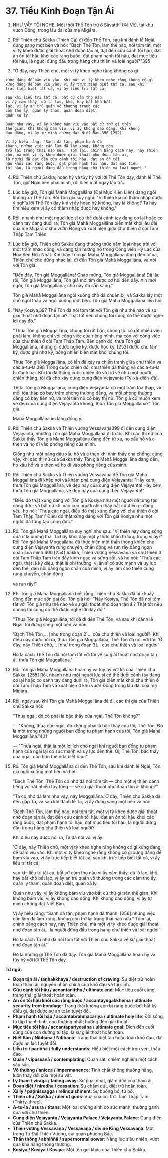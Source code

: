 # 37. Tiểu Kinh Đoạn Tận Ái

1.  NHƯ VẦY TÔI NGHE. Một thời Thế Tôn
    trú ở Sāvatthī (Xá Vệ), tại khu vườn Đông, trong lâu đài
    của mẹ Migāra.

2.  Rồi Thiên chủ Sakka (Thích Ca) đi đến Thế Tôn,
    sau khi đảnh lễ Ngài, đứng sang một bên và
    hỏi: "Bạch Thế Tôn, làm thế nào, nói tóm tắt, một vị tỳ kheo được giải thoát nhờ đoạn tận ái, đạt đến cứu cánh
    tối hậu, đạt an ổn tối hậu khỏi các ràng buộc, đạt phạm hạnh tối
    hậu, đạt mục tiêu tối hậu, là người đứng đầu trong hàng chư thiên và
    loài người?"395

3.  "Ở đây, này Thiên chủ, một vị tỳ kheo nghe rằng không có gì

<!--p9-->

    xứng đáng để bám víu vào. Khi một vị tỳ kheo nghe rằng không có gì
    xứng đáng để bám víu vào, vị ấy trực tiếp biết tất cả; sau khi
    trực tiếp biết tất cả, vị ấy liễu tri tất cả;

    sau khi liễu tri tất cả, bất cứ cảm thọ nào
    vị ấy cảm thấy, dù là lạc, khổ, hay bất khổ bất
    lạc, vị ấy an trú quán vô thường trong các
    cảm thọ ấy, quán ly tham, quán đoạn diệt,
    quán xả ly.

    Quán như vậy, vị ấy không bám víu vào bất cứ thứ gì trên
    thế gian. Khi không bám víu, vị ấy không dao động. Khi không
    dao động, vị ấy tự mình chứng đạt Niết Bàn.396 [252]

    Vị ấy hiểu rằng: 'Sanh đã tận, phạm hạnh đã
    thành, những việc cần làm đã làm xong, không còn
    trở lại trạng thái nào nữa.' Tóm lại, chính bằng cách này, này Thiên
    chủ, mà một vị tỳ kheo được giải thoát nhờ đoạn tận ái,
    là người đã đạt đến cứu cánh tối hậu, đạt an ổn tối
    hậu khỏi các ràng buộc, đạt phạm hạnh tối hậu, đạt mục tiêu
    tối hậu, là người đứng đầu trong hàng chư thiên và loài người."

4.  Rồi Thiên chủ Sakka, hoan hỷ và tùy hỷ với
    lời Thế Tôn dạy, đảnh lễ Thế Tôn,
    giữ Ngài bên phải mình, rồi biến mất ngay lập tức.

5.  Lúc bấy giờ, Tôn giả Mahā Moggallāna (Đại Mục Kiền Liên)
    đang ngồi không xa Thế Tôn. Rồi Tôn giả suy nghĩ:
    "Vị thiên kia có thâm nhập được ý nghĩa lời Thế Tôn
    dạy khi vị ấy hoan hỷ không, hay là không? Ta hãy tìm hiểu xem
    vị ấy có thâm nhập được hay không."

6.  Rồi, nhanh như một người lực sĩ có thể duỗi
    cánh tay đang co lại hoặc co cánh tay đang duỗi ra, Tôn giả Mahā
    Moggallāna biến mất khỏi lâu đài của mẹ Migāra ở
    khu vườn Đông và xuất hiện giữa chư thiên ở cõi Tam Thập Tam
    Thiên.

7.  Lúc bấy giờ, Thiên chủ Sakka đang
    thưởng thức năm loại nhạc trời với một trăm
    nhạc công, và đang tận hưởng nó trong Công viên Hỷ Lạc
    của Hoa Sen Độc Nhất. Khi thấy Tôn giả Mahā
    Moggallāna đang đến từ xa, Thiên chủ cho dừng nhạc lại,
    đi đến Tôn giả Mahā Moggallāna, và nói với Tôn giả:

    "Đến đây, Tôn giả Moggallāna! Chào mừng, Tôn giả
    Moggallāna! Đã lâu rồi, Tôn giả Moggallāna, Tôn giả mới
    tìm được cơ hội đến đây. Xin mời ngồi, Tôn giả Moggallāna;
    chỗ này đã sẵn sàng."

    Tôn giả Mahā Moggallāna ngồi xuống chỗ đã
    chuẩn bị, và Sakka lấy một chỗ ngồi thấp và ngồi xuống một
    bên. Tôn giả Mahā Moggallāna liền hỏi:

8.  "Này Kosiya,397 Thế Tôn đã nói tóm tắt với Tôn giả như thế nào
    về sự giải thoát nhờ đoạn tận ái? Thật tốt nếu chúng tôi cũng có thể được
    nghe lời dạy đó."

    "Thưa Tôn giả Moggallāna, chúng tôi rất bận, chúng tôi có rất nhiều việc
    phải làm, không chỉ với công việc của riêng mình, mà còn với công việc
    của chư thiên ở cõi Tam Thập Tam. Bên cạnh đó, thưa Tôn giả Moggallāna,
    những gì được nghe kỹ, được học kỹ, [253] được chú tâm kỹ, được
    ghi nhớ kỹ, bỗng nhiên biến mất khỏi chúng tôi.

    Thưa Tôn giả Moggallāna, có lần đã xảy ra chiến tranh
    giữa chư thiên và các a-tu-la.398 Trong cuộc chiến đó, chư thiên đã thắng
    và các a-tu-la bị đánh bại. Khi tôi đã thắng cuộc chiến đó và
    trở về như một người chiến thắng, tôi đã cho xây dựng cung điện Vejayanta
    (Tỳ-xà-diên-đà).

    Thưa Tôn giả Moggallāna, cung điện Vejayanta có một trăm
    tòa tháp, và mỗi tòa tháp có bảy trăm phòng thượng đẳng,
    và mỗi phòng thượng đẳng có bảy tiên nữ, và mỗi tiên nữ
    có bảy thị nữ. Tôn giả có muốn xem vẻ đẹp của
    cung điện Vejayanta không, thưa Tôn giả Moggallāna?" Tôn giả

    Mahā Moggallāna im lặng đồng ý.

9.  Rồi Thiên chủ Sakka và Thiên vương
    Vessavaṇa399 đi đến cung điện Vejayanta, nhường
    Tôn giả Mahā Moggallāna đi trước. Khi các
    thị nữ của Sakka thấy Tôn giả Mahā Moggallāna đang đến
    từ xa, họ xấu hổ và e thẹn và
    họ đi vào phòng riêng của mình.

    Giống như một nàng dâu xấu hổ và e thẹn
    khi nhìn thấy cha chồng, cũng vậy, khi các thị nữ của Sakka
    thấy Tôn giả Mahā Moggallāna đang đến, họ
    xấu hổ và e thẹn và họ đi vào phòng riêng của mình.

10. Rồi Thiên chủ Sakka và Thiên vương
    Vessavaṇa để Tôn giả Mahā Moggallāna đi khắp nơi
    và khám phá cung điện Vejayanta: "Hãy xem, thưa Tôn giả Moggallāna,
    vẻ đẹp này của cung điện Vejayanta! Hãy xem, thưa Tôn giả
    Moggallāna, vẻ đẹp này của cung điện Vejayanta!"

    "Điều đó thật xứng đáng với Tôn giả Kosiya như một người đã
    từng tạo công đức; và bất cứ khi nào con người nhìn thấy
    bất cứ điều gì đáng yêu, họ nói: 'Thưa các ngài, điều đó thật xứng đáng với chư thiên
    ở cõi Tam Thập Tam!' Điều đó thật xứng đáng với Tôn giả Kosiya như một
    người đã từng tạo công đức."

11. Rồi Tôn giả Mahā Moggallāna suy nghĩ
    như sau: "Vị thiên này đang sống quá ư là buông thả. Ta hãy
    khơi dậy một ý thức khẩn trương trong vị ấy?" Rồi Tôn giả
    Mahā Moggallāna đã thực hiện một thần thông
    khiến cho cung điện Vejayanta rung chuyển, chấn động và run rẩy bằng ngón chân của mình.400 [254] Sakka, Thiên vương
    Vessavaṇa và chư thiên ở cõi Tam Thập Tam tràn đầy
    kinh ngạc và sửng sốt, và họ nói: "Thưa các ngài, thật là kỳ diệu,
    thật là phi thường, vị ẩn sĩ có sức mạnh và uy lực đến thế, đến nỗi
    bằng ngón chân của mình, vị ấy làm cho thiên cung rung chuyển, chấn động

    và run rẩy!"

12. Khi Tôn giả Mahā Moggallāna biết rằng
    Thiên chủ Sakka đã bị khuấy động đến mức
    sởn gai ốc, Tôn giả hỏi: "Này Kosiya,
    Thế Tôn đã nói tóm tắt với Tôn giả như thế nào về sự giải thoát nhờ
    đoạn tận ái? Thật tốt nếu chúng tôi cũng có thể được
    nghe lời dạy đó."

    "Thưa Tôn giả Moggallāna, tôi đã đi đến Thế Tôn, và
    sau khi đảnh lễ Ngài, tôi đứng sang một bên và nói:

    'Bạch Thế Tôn,... [như trong đoạn 2]... của chư thiên và loài người?' Khi
    điều này được nói ra, thưa Tôn giả Moggallāna, Thế Tôn đã nói với tôi:
    'Ở đây, này Thiên chủ,... [như trong đoạn 3]... của chư thiên và loài người.'

    Đó là cách Thế Tôn đã nói tóm tắt với tôi về
    sự giải thoát nhờ đoạn tận ái, thưa Tôn giả Moggallāna."

13. Rồi Tôn giả Mahā Moggallāna hoan hỷ và
    tùy hỷ với lời của Thiên chủ Sakka. [255] Rồi,
    nhanh như một người lực sĩ có thể duỗi cánh tay đang co lại hoặc
    co cánh tay đang duỗi ra, Tôn giả biến mất khỏi chư thiên ở cõi Tam Thập Tam
    và xuất hiện ở khu vườn Đông trong lâu đài
    của mẹ Migāra.

14. Rồi, ngay sau khi Tôn giả Mahā Moggallāna
    đã đi, các thị giả của Thiên chủ Sakka hỏi:

    "Thưa ngài, đó có phải là bậc thầy của ngài, Thế Tôn không?"

    — "Không, thưa các ngài, đó không phải là bậc thầy của tôi, Thế Tôn.
    Đó là một trong những người bạn đồng tu phạm hạnh của tôi,
    Tôn giả Mahā Moggallāna."401

    — "Thưa ngài, thật là một lợi ích cho ngài khi người bạn đồng
    tu phạm hạnh của ngài lại có sức mạnh và uy lực đến thế. Ôi, Thế Tôn, bậc thầy của ngài, còn
    hơn thế nữa biết bao!"

15. Rồi Tôn giả Mahā Moggallāna đi đến
    Thế Tôn, sau khi đảnh lễ Ngài, Tôn giả ngồi xuống một
    bên và hỏi:

    "Bạch Thế Tôn, Thế Tôn có nhớ đã nói tóm tắt
    — cho một vị thiên danh tiếng với rất nhiều
    tùy tùng — về sự giải thoát nhờ đoạn tận ái không?"

    "Ta có nhớ đã làm như vậy, này Moggallāna. Ở đây, Thiên chủ
    Sakka đã đến gặp Ta, và sau khi đảnh lễ Ta, vị ấy đứng
    sang một bên và hỏi:

    'Bạch Thế Tôn, làm thế nào, nói tóm tắt, một vị tỳ kheo được giải thoát nhờ
    đoạn tận ái, đạt đến cứu cánh tối hậu, đạt an ổn tối
    hậu khỏi các ràng buộc, đạt phạm hạnh tối hậu, đạt mục tiêu
    tối hậu, là người đứng đầu trong hàng chư thiên và loài người?'

    Khi điều này được nói ra, Ta đã nói với vị ấy:

    'Ở đây, này Thiên chủ, một vị tỳ kheo nghe rằng không có gì
    xứng đáng để bám víu vào. Khi một vị tỳ kheo nghe rằng không có gì
    xứng đáng để bám víu vào, vị ấy trực tiếp biết tất cả; sau khi
    trực tiếp biết tất cả, vị ấy liễu tri tất cả;

    sau khi liễu tri tất cả, bất cứ cảm thọ nào
    vị ấy cảm thấy, dù là lạc, khổ, hay bất khổ bất
    lạc, vị ấy an trú quán vô thường trong các
    cảm thọ ấy, quán ly tham, quán đoạn diệt,
    quán xả ly.

    Quán như vậy, vị ấy không bám víu vào bất cứ thứ gì trên
    thế gian. Khi không bám víu, vị ấy không dao động. Khi không
    dao động, vị ấy tự mình chứng đạt Niết Bàn.

    Vị ấy hiểu rằng: “Sanh đã tận, phạm hạnh đã
    thành, [256] những việc cần làm đã làm xong, không còn
    trở lại trạng thái nào nữa.” Tóm lại, chính bằng cách này, này Thiên
    chủ, mà một vị tỳ kheo được giải thoát nhờ đoạn tận
    ái… là người đứng đầu trong hàng chư thiên và loài người.'

    Đó là cách Ta nhớ đã nói tóm tắt với Thiên chủ Sakka
    về sự giải thoát nhờ đoạn tận ái."

    Đó là những gì Thế Tôn đã dạy. Tôn giả Mahā
    Moggallāna hoan hỷ và tùy hỷ với lời Thế Tôn
    dạy.

**Từ ngữ:**

-   **Đoạn tận ái / taṇhakkhaya / destruction of craving**: Sự diệt trừ hoàn toàn tham ái, nguyên nhân chính của khổ đau và tái sinh.
-   **Cứu cánh tối hậu / accantaniṭṭha / ultimate end**: Mục tiêu cuối cùng, trạng thái giải thoát hoàn toàn.
-   **An ổn tối hậu khỏi các ràng buộc / accantayogakkhema / ultimate security from bondage**: Trạng thái không còn bị ràng buộc bởi bất kỳ điều gì, đạt được sự an toàn tuyệt đối.
-   **Phạm hạnh tối hậu / accantabrahmacariya / ultimate holy life**: Đời sống tu tập thanh tịnh, cao thượng nhất, hướng đến giải thoát.
-   **Mục tiêu tối hậu / accantapariyosāna / ultimate goal**: Đích đến cuối cùng của con đường tu tập, là sự giải thoát hoàn toàn.
-   **Niết Bàn / Nibbāna / Nibbāna**: Trạng thái diệt tận hoàn toàn khổ đau, đạt được an lạc tuyệt đối.
-   **Liễu tri / pariññā / fully understands**: Hiểu biết một cách trọn vẹn, thấu đáo.
-   **Quán / vipassanā / contemplating**: Quan sát, chiêm nghiệm một cách sâu sắc.
-   **Vô thường / anicca / impermanence**: Tính chất không thường hằng, luôn thay đổi của mọi sự vật.
-   **Ly tham / virāga / fading away**: Sự phai nhạt, giảm dần của tham ái.
-   **Đoạn diệt / nirodha / cessation**: Sự chấm dứt, diệt trừ hoàn toàn.
-   **Xả ly / paṭinissagga / relinquishment**: Sự buông bỏ, từ bỏ.
-   **Thiên chủ / Sakka / ruler of gods**: Vua của cõi trời Tam Thập Tam (Thirty-three).
-   **A-tu-la / asura / titans**: Một loại chúng sinh có sức mạnh, thường ganh đua với chư thiên.
-   **Cung điện Vejayanta / Vejayanta Palace / Vejayanta Palace**: Cung điện của Thiên chủ Sakka.
-   **Thiên vương Vessavaṇa / Vessavaṇa / divine King Vessavaṇa**: Một trong Tứ Đại Thiên Vương, cai quản phương Bắc.
-   **Thần thông / abhiññā / supernormal power**: Năng lực siêu nhiên, vượt qua khả năng thông thường.
-   **Kosiya / Kosiya / Kosiya**: Một tên gọi khác của Thiên chủ Sakka.
